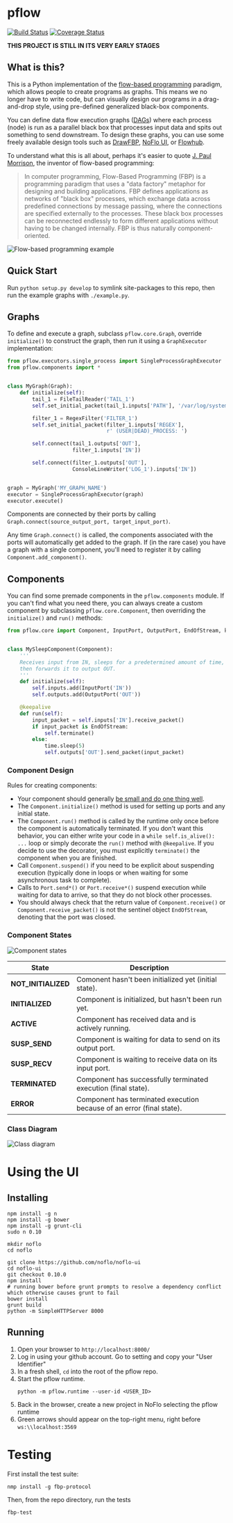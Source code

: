 # pflow

[![Build Status](https://travis-ci.org/Flushot/pflow.svg)](https://travis-ci.org/Flushot/pflow)
[![Coverage Status](https://coveralls.io/repos/Flushot/pflow/badge.svg?branch=master&service=github)](https://coveralls.io/github/Flushot/pflow?branch=master)

**THIS PROJECT IS STILL IN ITS VERY EARLY STAGES**

## What is this?

This is a Python implementation of the [flow-based programming](http://www.jpaulmorrison.com/fbp/) paradigm, which allows people to create programs as graphs. This means we no longer have to write code, but can visually design our programs in a drag-and-drop style, using pre-defined generalized black-box components.

You can define data flow execution graphs ([DAGs](https://en.wikipedia.org/wiki/Directed_acyclic_graph)) where each process (node) is run as a parallel black box that processes input data and spits out something to send downstream. To design these graphs, you can use some freely available design tools such as [DrawFBP](https://github.com/jpaulm/drawfbp), [NoFlo UI](https://github.com/noflo/noflo-ui), or [Flowhub](https://flowhub.io/).

To understand what this is all about, perhaps it's easier to quote [J. Paul Morrison](http://jpaulmorrison.com/), the inventor of flow-based programming:

> In computer programming, Flow-Based Programming (FBP) is a programming paradigm that uses a "data factory" metaphor 
for designing and building applications. FBP defines applications as networks of "black box" processes, which exchange 
data across predefined connections by message passing, where the connections are specified externally to the processes. 
These black box processes can be reconnected endlessly to form different applications without having to be changed 
internally. FBP is thus naturally component-oriented.

![Flow-based programming example](./docs/fbp-example.jpg)

## Quick Start

Run `python setup.py develop` to symlink site-packages to this repo, 
then run the example graphs with `./example.py`.


## Graphs

To define and execute a graph, subclass `pflow.core.Graph`, override `initialize()` to construct the graph,
then run it using a `GraphExecutor` implementation:

```python
from pflow.executors.single_process import SingleProcessGraphExecutor
from pflow.components import *


class MyGraph(Graph):
    def initialize(self):
        tail_1 = FileTailReader('TAIL_1')
        self.set_initial_packet(tail_1.inputs['PATH'], '/var/log/system.log')

        filter_1 = RegexFilter('FILTER_1')
        self.set_initial_packet(filter_1.inputs['REGEX'],
                                r' (USER|DEAD)_PROCESS: ')

        self.connect(tail_1.outputs['OUT'], 
                     filter_1.inputs['IN'])

        self.connect(filter_1.outputs['OUT'],
                     ConsoleLineWriter('LOG_1').inputs['IN'])    


graph = MyGraph('MY_GRAPH_NAME')
executor = SingleProcessGraphExecutor(graph)
executor.execute()
```

Components are connected by their ports by calling `Graph.connect(source_output_port, target_input_port)`.

Any time `Graph.connect()` is called, the components associated with the ports will automatically get added to the
graph. If (in the rare case) you have a graph with a single component, you'll need to register it by calling
`Component.add_component()`.


## Components

You can find some premade components in the `pflow.components` module. If you can't find what you need there,
you can always create a custom component by subclassing `pflow.core.Component`, then overriding the `initialize()` 
and `run()` methods:

```python
from pflow.core import Component, InputPort, OutputPort, EndOfStream, keepalive


class MySleepComponent(Component):
    '''
    Receives input from IN, sleeps for a predetermined amount of time,
    then forwards it to output OUT.
    '''
    def initialize(self):
        self.inputs.add(InputPort('IN'))
        self.outputs.add(OutputPort('OUT'))

    @keepalive
    def run(self):
        input_packet = self.inputs['IN'].receive_packet()
        if input_packet is EndOfStream:
            self.terminate()
        else:
            time.sleep(5)
            self.outputs['OUT'].send_packet(input_packet)
```

### Component Design

Rules for creating components:

* Your component should generally [be small and do one thing well](http://c2.com/cgi/wiki?UnixDesignPhilosophy).
* The `Component.initialize()` method is used for setting up ports and any initial state.
* The `Component.run()` method is called by the runtime only once before the component is automatically terminated.
  If you don't want this behavior, you can either write your code in a `while self.is_alive(): ...` loop or
  simply decorate the `run()` method with `@keepalive`. If you decide to use the decorator, you must explicitly
  `terminate()` the component when you are finished.
* Call `Component.suspend()` if you need to be explicit about suspending execution (typically done in loops or when 
  waiting for some asynchronous task to complete).
* Calls to `Port.send*()` or `Port.receive*()` suspend execution while waiting for data to arrive, so that they do 
  not block other processes.
* You should always check that the return value of `Component.receive()` or `Component.receive_packet()` is not the
  sentinel object `EndOfStream`, denoting that the port was closed.


### Component States

![Component states](./docs/states.png)

| State | Description |
| ----- | ----------- |
| **NOT_INITIALIZED** | Comonent hasn't been initialized yet (initial state). | 
| **INITIALIZED** | Component is initialized, but hasn't been run yet. |
| **ACTIVE** | Component has received data and is actively running. |
| **SUSP_SEND** | Component is waiting for data to send on its output port. |
| **SUSP_RECV** | Component is waiting to receive data on its input port. |
| **TERMINATED** | Component has successfully terminated execution (final state). |
| **ERROR** | Component has terminated execution because of an error (final state). |


### Class Diagram

![Class diagram](./docs/class-diagram.png)


# Using the UI

## Installing

```
npm install -g n
npm install -g bower
npm install -g grunt-cli
sudo n 0.10

mkdir noflo
cd noflo

git clone https://github.com/noflo/noflo-ui
cd noflo-ui
git checkout 0.10.0
npm install
# running bower before grunt prompts to resolve a dependency conflict which otherwise causes grunt to fail
bower install
grunt build
python -m SimpleHTTPServer 8000
```

## Running

1. Open your browser to `http://localhost:8000/`
2. Log in using your github account. Go to setting and copy your "User Identifier"
3. In a fresh shell, `cd` into the root of the pflow repo.
4. Start the pflow runtime.
   ```
   python -m pflow.runtime --user-id <USER_ID>
   ```
5. Back in the browser, create a new project in NoFlo selecting the pflow runtime
6. Green arrows should appear on the top-right menu, right before
   `ws:\\localhost:3569`

# Testing

First install the test suite:
```
nmp install -g fbp-protocol
```

Then, from the repo directory, run the tests
```
fbp-test
```
